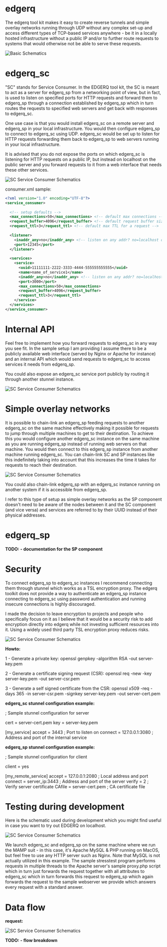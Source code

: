 # edgerq

The edgerq tool kit makes it easy to create reverse tunnels and simple overlay networks running through UDP without any complex set-up and access different types of TCP-based services anywhere - be it in a locally hosted infrastructure without a public IP and/or to further route requests to systems that would otherwise not be able to serve these requests.

![Basic Schematics](schemas/schema_basic.jpg)

# edgerq_sc

"SC" stands for Service Consumer. In the EDGERQ tool kit, the SC is meant to act as a server for edgerq_sp from a networking point of view, but in fact, is used to listen on specified ports for HTTP requests and forward them to edgerq_sp through a connection established by edgerq_sp which in turn routes the requests to specified web servers and get back with responses to edgerq_sc.

One use case is that you would install edgerq_sc on a remote server and edgerq_sp in your local infrastructure. You would then configure edgerq_sp to connect to edgerq_sc using UDP. edgerq_sc would be set up to listen for HTTP requests forwarding them back to edgerq_sp to web servers running in your local infrastructure.

It is advised that you do not expose the ports on which edgerq_sc is listening for HTTP requests on a public IP, but instead on localhost on the public server and you forward requests to it from a web interface that needs these other services.

![SC Service Consumer Schematics](schemas/schema_edgerqSc_setup_stunnel.jpg)

consumer.xml sample:

```xml
<?xml version="1.0" encoding="UTF-8"?>
<service_consumer>
              
  <!-- setup defaults -->
  <max_connections>50</max_connections> <!-- default max connections -->
  <request_buffer>4096</request_buffer> <!-- default request buffer size -->
  <request_ttl>3</request_ttl> <!-- default max TTL for a request -->
          
  <listener>
    <inaddr_any>no</inaddr_any> <!-- listen on any addr? no=localhost only -->
    <port>12345</port>
  </listener>
              
  <services>
    <service>
      <uuid>11111111-2222-3333-4444-555555555555</uuid>
      <name>name_of_service1</name>
      <inaddr_any>no</inaddr_any> <!-- listen on any addr? no=localhost only -->
      <port>3000</port>
      <max_connections>50</max_connections>
      <request_buffer>4096</request_buffer>
      <request_ttl>3</request_ttl>
    </service>
  </services>
</service_consumer>
```

# Internal API

Feel free to implement how you forward requests to edgerq_sc in any way you see fit. In the sample setup I am providing I assume there to be a publicly available web interface (served by Nginx or Apache for instance) and an internal API which would send requests to edgerq_sc to access services it needs from edgerq_sp.

You could also expose an edgerq_sc service port publicly by routing it through another stunnel instance.

![SC Service Consumer Schematics](schemas/schema_edgerqSc_setup_direct.jpg)

# Simple overlay networks

It is possible to chain-link an edgerq_sp feeding requests to another edgerq_sc on the same machine effectively making it possible for requests to jump through multiple machines to get to their destination. To achieve this you would configure another edgerq_sc instance on the same machine as you are running edgerq_sp instead of running web servers on that machine. You would then connect to this edgerq_sp instance from another machine running edgerq_sc. You can chain-link SC and SP instances like this indefinitely taking into account that this increases the time it takes for requests to reach their destination.

![SC Service Consumer Schematics](schemas/schema_chainLink.jpg)

You could also chain-link edgerq_sp with an edgerq_sc instance running on another system if it is accessible from edgerq_sp.

I refer to this type of setup as simple overlay networks as the SP component doesn't need to be aware of the nodes between it and the SC component (and vice versa) and services are referred to by their UUID instead of their physical addresses.

# edgerq_sp

**TODO: - documentation for the SP component**

# Security

To connect edgerq_sp to edgerq_sc instances I recommend connecting them through stunnel which works as a TSL encryption proxy. The edgerq toolkit does not provide a way to authenticate an edgerq_sp instance connecting to edgerq_sc using password authentication and running insecure connections is highly discouraged.

I made the decision to leave encryption to projects and people who specifically focus on it as I believe that it would be a security risk to add encryption directly into edgerq while not investing sufficient resources into it. Using a widely used third party TSL encryption proxy reduces risks.

![SC Service Consumer Schematics](schemas/schema_stunnel.jpg)

**Howto:**

1 - Generate a private key:
openssl genpkey -algorithm RSA -out server-key.pem

2 - Generate a certificate signing request (CSR):
openssl req -new -key server-key.pem -out server-csr.pem

3 - Generate a self signed certificate from the CSR:
openssl x509 -req -days 365 -in server-csr.pem -signkey server-key.pem -out server-cert.pem

**edgerq_sc stunnel configuration example:**

; Sample stunnel configuration for server

cert = server-cert.pem
key = server-key.pem

[my_service]
accept = 3443 ; Port to listen on
connect = 127.0.0.1:3080 ; Address and port of the internal service

**edgerq_sp stunnel configuration example:**

; Sample stunnel configuration for client

client = yes

[my_remote_service]
accept = 127.0.0.1:2080 ; Local address and port
connect = server_ip:3443 ; Address and port of the server
verify = 2 ; Verify server certificate
CAfile = server-cert.pem ; CA certificate file

# Testing during development

Here is the schematic used during development which you might find useful in case you want to try out EDGERQ on localhost.

![SC Service Consumer Schematics](schemas/schema_testing.jpg)

We launch edgerq_sc and edgerq_sp on the same machine where we run the MAMP suit - in this case, it's Apache MySQL & PHP running on MacOS, but feel free to use any HTTP server such as Nginx. Note that MySQL is not actually utilized in this example. The sample stresstest program performs requests in multiple threads to the Apache server's sample proxy.php script which in turn just forwards the request together with all attributes to edgerq_sc which in turn forwards this request to edgerq_sp which again forwards the request to the sample webserver we provide which answers every request with a standard answer.

# Data flow

**request:**

![SC Service Consumer Schematics](schemas/flow01.jpg)

**TODO: - flow breakdown**
